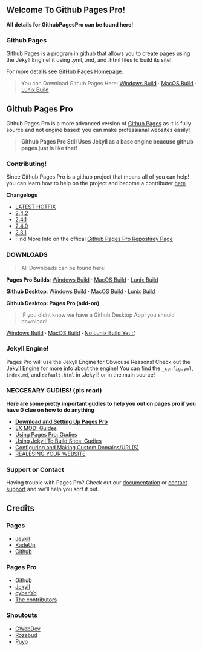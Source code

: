 ## Welcome To Github Pages Pro!

**All details for GithubPagesPro can be found here!**

### Github Pages
Github Pages is a program in github that allows you to create pages using the Jekyll Engine! it using .yml, .md, and .html files to build its site!

For more details see [GitHub Pages Homepage](https://pages.github.com/).

> You can Download Github Pages Here: [Windows Build]() ⋅ [MacOS Build]() ⋅ [Lunix Build]()

## Github Pages Pro
Github Pages Pro is a more advanced version of [Github Pages](https://pages.github.com/) as it is fully source and not engine based! you can make professianal websites easily! 
> **Github Pages Pro Still Uses Jekyll as a base engine beacuse github pages just is like that!**

### Contributing!
Since Github Pages Pro is a github project that means all of you can help! you can learn how to help on the project and become a contributer [here](https://github.com/kadedevteam/GithubPagesPro/blob/gh-pages/CONTRIBUTING.md)

**Changelogs**
- [LATEST HOTFIX]()
- [2.4.2]()
- [2.4.1]()
- [2.4.0]()
- [2.3.1]()
- Find More Info on the offical [Github Pages Pro Repostirey Page](https://github.com/kadedevteam/Github-Pages-Pro)

### **DOWNLOADS**
> All Downloads can be found here!

**Pages Pro Builds**: [Windows Build]() ⋅ [MacOS Build]() ⋅ [Lunix Build]()

**Github Desktop**: [Windows Build]() ⋅ [MacOS Build]() ⋅ [Lunix Build]()

**Github Desktop: Pages Pro (add-on)**
> IF you didnt know we have a Github Desktop App! you should download!

[Windows Build]() ⋅ [MacOS Build]() ⋅ [No Lunix Build Yet :(]()

### Jekyll Engine!

Pages Pro will use the Jekyll Engine for Obviouse Reasons! Check out the [Jekyll Engine](https://jekyllrb.com/) for more info about the engine! You can find the `_config.yml`, `index.md`, and `default.html` in .Jekyll! or in the main source!

### NECCESARY GUDIES! (pls read)
**Here are some pretty important gudies to help you out on pages pro if you have 0 clue on how to do anything**
- [**Download and Setting Up Pages Pro**]()
- [EX MOD: Guides]()
- [Using Pages Pro: Gudies]()
- [Using Jekyll To Build Sites: Gudies]()
- [Configuring and Making Custom Domains/URL(S)]()
- [REALESING YOUR WEBSITE]()

### Support or Contact

Having trouble with Pages Pro? Check out our [documentation](https://docs.github.com/categories/github-pages-basics/) or [contact support](https://support.github.com/contact) and we’ll help you sort it out.

## Credits

### Pages
 - [Jeykll](https://twitter.com/ninja_muffin99)
 - [KadeUp](https://twitter.com/phantomarcade3k)
 - [Github](https://twitter.com/kawaisprite)

### Pages Pro
- [Github](https://twitter.com/KadeDeveloper) 
- [Jekyll](https://twitter.com/KadeDeveloper)
- [cybanYo](https://twitter.com/KadeDeveloper)
- [The contributors](https://github.com/KadeDev/Kade-Engine/graphs/contributors)

### Shoutouts
- [GWebDev](https://github.com/GrowtopiaFli)
- [Rozebud](https://github.com/ThatRozebudDude) 
- [Puyo](https://github.com/daniel11420)
